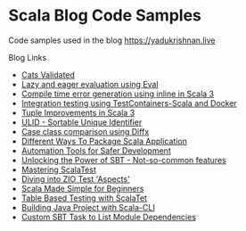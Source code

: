 # Scala Blog Code Samples
Code samples used in the blog https://yadukrishnan.live

Blog Links

- [Cats Validated](https://yadukrishnan.live/data-validation-and-error-accumulation-using-cats-validated)
- [Lazy and eager evaluation using Eval](https://yadukrishnan.live/lazy-and-eager-computations-in-cats-using-eval)
- [Compile time error generation using inline in Scala 3](https://yadukrishnan.live/compile-time-error-generation-using-inline-in-scala-3)
- [Integration testing using TestContainers-Scala and Docker](https://yadukrishnan.live/easy-integration-testing-with-testcontainer-scala)
- [Tuple Improvements in Scala 3](https://yadukrishnan.live/tuple-improvements-in-scala-3)
- [ULID - Sortable Unique Identifier](https://yadukrishnan.live/ulid-sortable-unique-identifier)
- [Case class comparison using Diffx](https://yadukrishnan.live/comparing-case-class-instances-using-diffx)
- [Different Ways To Package Scala Application](https://yadukrishnan.live/different-ways-to-package-a-scala-application)
- [Automation Tools for Safer Development](https://yadukrishnan.live/useful-automation-tools-for-scala-development)
- [Unlocking the Power of SBT - Not-so-common features](https://yadukrishnan.live/unlocking-the-power-of-sbt-a-beginners-guide-to-understanding-not-so-common-features)
- [Mastering ScalaTest](https://yadukrishnan.live/mastering-scalatest-exploring-tagging-retry-runner-and-more)
- [Diving into ZIO Test 'Aspects'](https://yadukrishnan.live/diving-into-zio-test-aspects-streamlining-cross-cutting-concerns-in-testing)
- [Scala Made Simple for Beginners](https://yadukrishnan.live/scala-made-simple-for-beginners-a-gentle-introduction-to-kickstarting-your-scala-learning)
- [Table Based Testing with ScalaTet](https://yadukrishnan.live/effective-test-parameterization-with-scalatest-tables)
- [Building Java Project with Scala-CLI](https://yadukrishnan.live/developing-java-applications-with-scala-cli)
- [Custom SBT Task to List Module Dependencies](https://yadukrishnan.live/custom-sbt-task-to-list-direct-dependencies-of-a-project)
